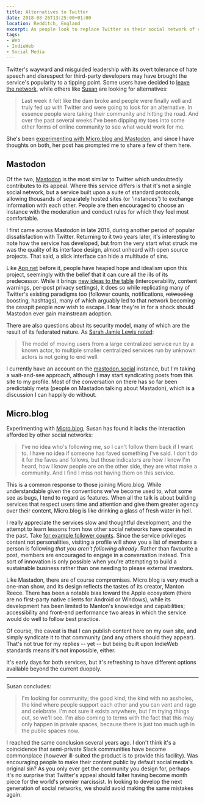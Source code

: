 ```yaml
---
title: Alternatives to Twitter
date: 2018-08-26T13:25:00+01:00
location: Redditch, England
excerpt: As people look to replace Twitter as their social network of choice, Mastadon and Micro.blog have emerged as early contendors to take the crown.
tags:
- Web
- IndieWeb
- Social Media
---
```

Twitter's wayward and misguided leadership with its overt tolerance of hate speech and disrespect for third-party developers may have brought the service's popularity to a tipping point. Some users have decided to [leave the network][1], while others like [Susan][2] are looking for alternatives:

> Last week it felt like the dam broke and people were finally well and truly fed up with Twitter and were going to look for an alternative. In essence people were taking their community and hitting the road. And over the past several weeks I've been dipping my toes into some other forms of online community to see what would work for me.

She's been [experimenting with Micro.blog and Mastodon][3], and since I have thoughts on both, her post has prompted me to share a few of them here.

## Mastodon

Of the two, [Mastodon][4] is the most similar to Twitter which undoubtedly contributes to its appeal. Where this service differs is that it's not a single social network, but a service built upon a suite of standard protocols, allowing thousands of separately hosted sites (or 'instances') to exchange information with each other. People are then encouraged to choose an instance with the moderation and conduct rules for which they feel most comfortable.

I first came across Mastodon in late 2016, during another period of popular dissatisfaction with Twitter. Returning to it two years later, it's interesting to note how the service has developed, but from the very start what struck me was the quality of its interface design, almost unheard with open source projects. That said, a slick interface can hide a multitude of sins.

Like [App.net][5] before it, people have heaped hope and idealism upon this project, seemingly with the belief that it can cure all the ills of its predecessor. While it brings [new ideas to the table][6] (interoperability, content warnings, per-post privacy settings), it does so while replicating many of Twitter's existing paradigms too (follower counts, notifications, ~~retweeting~~ boosting, hashtags), many of which arguably led to that network becoming the cesspit people now wish to escape. I fear they're in for a shock should Mastodon ever gain mainstream adoption.

There are also questions about its security model, many of which are the result of its federated nature. As [Sarah Jamie Lewis noted][7]:

> The model of moving users from a large centralized service run by a known actor, to multiple smaller centralized services run by unknown actors is not going to end well.

I currently have an account on the [mastodon.social][8] instance, but I'm taking a wait-and-see approach, although I may start syndicating posts from this site to my profile. Most of the conversation on there has so far been predictably meta (people on Mastadon talking about Mastadon), which is a discussion I can happily do without.

## Micro.blog

Experimenting with [Micro.blog][9], Susan has found it lacks the interaction afforded by other social networks:

> I've no idea who's following me, so I can't follow them back if I want to. I have no idea if someone has faved something I've said. I don't do it for the faves and follows, but those indicators are how I know I'm heard, how I know people are on the other side, they are what make a community. And I find I miss not having them on this service.

This is a common response to those joining Micro.blog. While understandable given the conventions we've become used to, what some see as bugs, I tend to regard as features. When all the talk is about building services that respect users time and attention and give them greater agency over their content, Micro.blog is like drinking a glass of fresh water in hell.

I really appreciate the services slow and thoughtful development, and the attempt to learn lessons from how other social networks have operated in the past. Take [for example follower counts][10]. Since the service privileges content not personalities, visiting a profile will show you a list of members a person is following *that you aren't following already*. Rather than favourite a post, members are encouraged to engage in a conversation instead. This sort of innovation is only possible when you're attempting to build a sustainable business rather than one needing to please external investors.

Like Mastadon, there are of course compromises. Micro.blog is very much a one-man show, and its design reflects the tastes of its creator, Manton Reece. There has been a notable bias toward the Apple ecosystem (there are no first-party native clients for Android or Windows), while its development has been limited to Manton's knowledge and capabilities; accessibility and front-end performance two areas in which the service would do well to follow best practice.

Of course, the caveat is that I can publish content here on my own site, and simply syndicate it to that community (and any others should they appear). That's not true for my replies -- yet -- but being built upon IndieWeb standards means it's not impossible, either.

It's early days for both services, but it's refreshing to have different options available beyond the current duopoly.

* * *

Susan concludes:

>  I'm looking for community; the good kind, the kind with no assholes, the kind where people support each other and you can vent and rage and celebrate. I'm not sure it exists anywhere, but I'm trying things out, so we'll see. I'm also coming to terms with the fact that this may only happen in private spaces, because there is just too much ugh in the public spaces now.

I reached the same conclusion several years ago. I don't think it's a coincidence that semi-private Slack communities have become commonplace (however ill-suited the product is to provide this facility). Was encouraging people to make their content public by default social media's original sin? As you only ever get the community you design for, perhaps it's no surprise that Twitter's appeal should falter having become month piece for the world's premier narcissist. In looking to develop the next generation of social networks, we should avoid making the same mistakes again.

[1]: https://a.wholelottanothing.org/2018/08/08/im-done-with-twitter/
[2]: https://susanjeanrobertson.com
[3]: https://susanjeanrobertson.com/writing/social-media-change/
[4]: https://joinmastodon.org
[5]: https://en.wikipedia.org/wiki/App.net
[6]: https://blog.joinmastodon.org/2018/07/cage-the-mastodon/
[7]: https://mobile.twitter.com/SarahJamieLewis/status/1030569720527765504
[8]: https://mastodon.social/@paulrobertlloyd
[9]: https://micro.blog
[10]: https://www.manton.org/2018/07/12/following-users-ui.html

